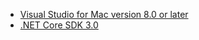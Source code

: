 * [Visual Studio for Mac version 8.0 or later](https://visualstudio.microsoft.com/vs/mac/)
* [.NET Core SDK 3.0](https://dotnet.microsoft.com/download/dotnet-core/3.0)
